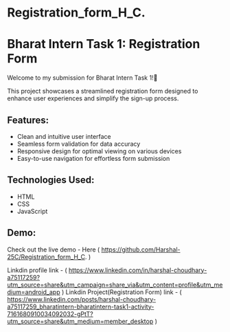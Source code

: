 # Registration_form_H_C.
# Bharat Intern Task 1: Registration Form

Welcome to my submission for Bharat Intern Task 1!🚀

This project showcases a streamlined registration form designed to enhance user experiences and simplify the sign-up process. 

## Features:
- Clean and intuitive user interface
- Seamless form validation for data accuracy
- Responsive design for optimal viewing on various devices
- Easy-to-use navigation for effortless form submission
  

## Technologies Used:
- HTML
- CSS
- JavaScript


## Demo:
Check out the live demo - Here (  https://github.com/Harshal-25C/Registration_form_H_C.  )

Linkdin profile link - (  https://www.linkedin.com/in/harshal-choudhary-a75117259?utm_source=share&utm_campaign=share_via&utm_content=profile&utm_medium=android_app  )
Linkdin Project(Registration Form) link - (  https://www.linkedin.com/posts/harshal-choudhary-a75117259_bharatintern-bharatintern-task1-activity-7161680910034092032-gPtT?utm_source=share&utm_medium=member_desktop  )
